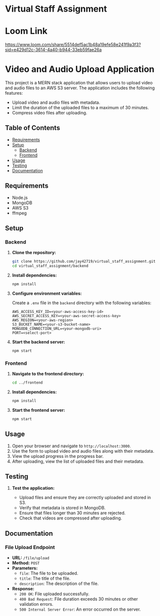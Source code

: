 # Virtual Staff Assignment

# Loom Link

https://www.loom.com/share/5514def5ac1b48a19efe58e241f9a3f3?sid=e429d12c-3614-4a40-b944-33eb59fae26a

# Video and Audio Upload Application

This project is a MERN stack application that allows users to upload video and audio files to an AWS S3 server. The application includes the following features:
- Upload video and audio files with metadata.
- Limit the duration of the uploaded files to a maximum of 30 minutes.
- Compress video files after uploading.

## Table of Contents

- [Requirements](#requirements)
- [Setup](#setup)
  - [Backend](#backend)
  - [Frontend](#frontend)
- [Usage](#usage)
- [Testing](#testing)
- [Documentation](#documentation)

## Requirements

- Node.js
- MongoDB
- AWS S3
- ffmpeg

## Setup

### Backend

1. **Clone the repository:**

    ```bash
    git clone https://github.com/jay42719/virtual_staff_assignment.git
    cd virtual_staff_assignment/backend
    ```

2. **Install dependencies:**

    ```bash
    npm install
    ```

3. **Configure environment variables:**

    Create a `.env` file in the `backend` directory with the following variables:

    ```plaintext
    AWS_ACCESS_KEY_ID=<your-aws-access-key-id>
    AWS_SECRET_ACCESS_KEY=<your-aws-secret-access-key>
    AWS_REGION=<your-aws-region>
    S3_BUCKET_NAME=<your-s3-bucket-name>
    MONGODB_CONNECTION_URL=<your-mongodb-uri>
    PORT=<select-port>
    ```

4. **Start the backend server:**

    ```bash
    npm start
    ```

### Frontend

1. **Navigate to the frontend directory:**

    ```bash
    cd ../frontend
    ```

2. **Install dependencies:**

    ```bash
    npm install
    ```

3. **Start the frontend server:**

    ```bash
    npm start
    ```

## Usage

1. Open your browser and navigate to `http://localhost:3000`.
2. Use the form to upload video and audio files along with their metadata.
3. View the upload progress in the progress bar.
4. After uploading, view the list of uploaded files and their metadata.

## Testing

1. **Test the application:**

    - Upload files and ensure they are correctly uploaded and stored in S3.
    - Verify that metadata is stored in MongoDB.
    - Ensure that files longer than 30 minutes are rejected.
    - Check that videos are compressed after uploading.

## Documentation

### File Upload Endpoint

- **URL:** `/file/upload`
- **Method:** `POST`
- **Parameters:**
  - `file`: The file to be uploaded.
  - `title`: The title of the file.
  - `description`: The description of the file.
- **Response:**
  - `200 OK`: File uploaded successfully.
  - `400 Bad Request`: File duration exceeds 30 minutes or other validation errors.
  - `500 Internal Server Error`: An error occurred on the server.
